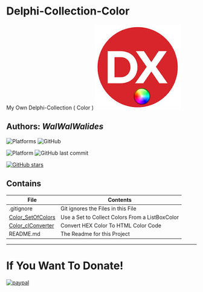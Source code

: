 # Delphi-Collection-Color
My Own Delphi-Collection ( Color ) 
![](Delphi-Collection-Color.jpg)


**Authors:**  *WalWalWalides*
------
![Platforms](https://img.shields.io/badge/Supported%20platforms-Win32%20and%20Win64-red.svg)
![GitHub](https://img.shields.io/github/license/walwalwalides/Delphi-Collection-Color)

![Platform](https://img.shields.io/badge/delphi->%3D_2010-glue)
![GitHub last commit](https://img.shields.io/github/last-commit/walwalwalides/Delphi-Collection-Color)

[![GitHub stars](https://img.shields.io/github/stars/walwalwalides/Delphi-Collection-Color)](https://github.com/walwalwalides/Delphi-Collection-Color/stargazers)

## Contains

| File | Contents | 
| --- | --- |
| .gitignore | Git ignores the Files in this File |
|[Color_SetOfColors](https://github.com/walwalwalides/Delphi-Collection-Color/tree/master/Color_SetOfColors)| Use a Set to Collect Colors From a ListBoxColor|
|[Color_clConverter](https://github.com/walwalwalides/Delphi-Collection-Color/tree/master/Color_clConverter)| Convert HEX Color To HTML Color Code|
| README.md | The Readme for this Project|

------

# If You Want To Donate!

[![paypal](https://www.paypalobjects.com/en_US/i/btn/btn_donateCC_LG.gif)](https://www.paypal.com/cgi-bin/webscr?cmd=_s-xclick&hosted_button_id=Y79F36A9BGLHS&source=url)
